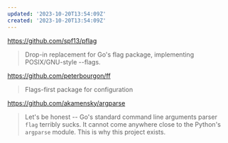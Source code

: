 ```yaml
---
updated: '2023-10-20T13:54:09Z'
created: '2023-10-20T13:54:09Z'
---
```

https://github.com/spf13/pflag

> Drop-in replacement for Go's flag package, implementing POSIX/GNU-style --flags.

https://github.com/peterbourgon/ff

> Flags-first package for configuration

https://github.com/akamensky/argparse

> Let's be honest -- Go's standard command line arguments parser `flag` terribly sucks. It cannot come anywhere close to the Python's `argparse` module. This is why this project exists.